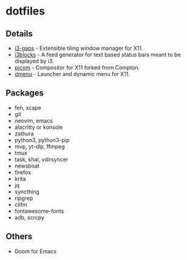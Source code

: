 # dotfiles
## Details
- [i3-gaps](https://github.com/Airblader/i3) - Extensible tiling window manager for X11.
- [i3blocks](https://github.com/vivien/i3blocks) - A feed generator for text based status bars meant to be displayed by i3. 
- [picom](https://github.com/yshui/picom) - Compositor for X11 forked from Compton.
- [dmenu](https://github.com/operadicmaniac/dmenu) - Launcher and dynamic menu for X11.
## Packages 
- feh, xcape
- git
- neovim, emacs
- alacritty or konsole
- zathura
- python3, python3-pip 
- mvp, yt-dlp, ffmpeg
- tmux
- task, khal, vdirsyncer
- newsboat
- firefox
- krita
- jq
- syncthing
- ripgrep
- clifm
- fontawesome-fonts
- adb, scrcpy

## Others
- Doom for Emacs

<!--remove kde desktop
remove kamoso kf5-kactivities dragon kasumi elisa-player kolourpaint konversation ark kmines kruler  kpat krdc krfb kmahjongg kcolorchooser kf5-kwallet yelp antiword thai-* nano mariadb gnome-*
enable rpmfusion free
sudo dnf install \
  https://download1.rpmfusion.org/free/fedora/rpmfusion-free-release-$(rpm -E %fedora).noarch.rpm
/etc/dnf/protecte.d/ > remove plasma.desktop
-->

